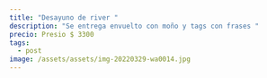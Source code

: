 ```yaml
---
title: "Desayuno de river "
description: "Se entrega envuelto con moño y tags con frases "
precio: Presio $ 3300
tags:
  - post
image: /assets/assets/img-20220329-wa0014.jpg
---
```

